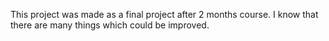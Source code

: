 This project was made as a final project after 2 months course. I know that there are many things which could be improved.
